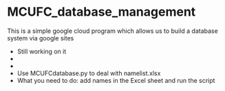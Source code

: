 # MCUFC_database_management

This is a simple google cloud program which allows us to build a database system via google sites

- Still working on it
- 
- 
- Use MCUFCdatabase.py to deal with namelist.xlsx
- What you need to do: add names in the Excel sheet and run the script